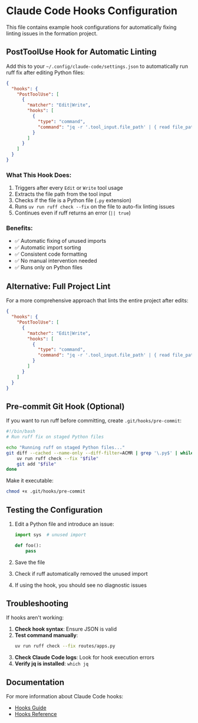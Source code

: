 # Claude Code Hooks Configuration

This file contains example hook configurations for automatically fixing linting issues in the formation project.

## PostToolUse Hook for Automatic Linting

Add this to your `~/.config/claude-code/settings.json` to automatically run ruff fix after editing Python files:

```json
{
  "hooks": {
    "PostToolUse": [
      {
        "matcher": "Edit|Write",
        "hooks": [
          {
            "type": "command",
            "command": "jq -r '.tool_input.file_path' | { read file_path; if echo \"$file_path\" | grep -q '\\.py$'; then uv run ruff check --fix \"$file_path\" 2>&1 || true; fi; }"
          }
        ]
      }
    ]
  }
}
```

### What This Hook Does:
1. Triggers after every `Edit` or `Write` tool usage
2. Extracts the file path from the tool input
3. Checks if the file is a Python file (`.py` extension)
4. Runs `uv run ruff check --fix` on the file to auto-fix linting issues
5. Continues even if ruff returns an error (`|| true`)

### Benefits:
- ✅ Automatic fixing of unused imports
- ✅ Automatic import sorting
- ✅ Consistent code formatting
- ✅ No manual intervention needed
- ✅ Runs only on Python files

## Alternative: Full Project Lint

For a more comprehensive approach that lints the entire project after edits:

```json
{
  "hooks": {
    "PostToolUse": [
      {
        "matcher": "Edit|Write",
        "hooks": [
          {
            "type": "command",
            "command": "jq -r '.tool_input.file_path' | { read file_path; if echo \"$file_path\" | grep -q '\\.py$'; then uv run ruff check --fix . 2>&1 | head -20 || true; fi; }"
          }
        ]
      }
    ]
  }
}
```

## Pre-commit Git Hook (Optional)

If you want to run ruff before committing, create `.git/hooks/pre-commit`:

```bash
#!/bin/bash
# Run ruff fix on staged Python files

echo "Running ruff on staged Python files..."
git diff --cached --name-only --diff-filter=ACMR | grep '\.py$' | while read file; do
    uv run ruff check --fix "$file"
    git add "$file"
done
```

Make it executable:
```bash
chmod +x .git/hooks/pre-commit
```

## Testing the Configuration

1. Edit a Python file and introduce an issue:
   ```python
   import sys  # unused import

   def foo():
       pass
   ```

2. Save the file
3. Check if ruff automatically removed the unused import
4. If using the hook, you should see no diagnostic issues

## Troubleshooting

If hooks aren't working:

1. **Check hook syntax**: Ensure JSON is valid
2. **Test command manually**:
   ```bash
   uv run ruff check --fix routes/apps.py
   ```
3. **Check Claude Code logs**: Look for hook execution errors
4. **Verify jq is installed**: `which jq`

## Documentation

For more information about Claude Code hooks:
- [Hooks Guide](https://docs.claude.com/en/docs/claude-code/hooks-guide.md)
- [Hooks Reference](https://docs.claude.com/en/docs/claude-code/hooks.md)
